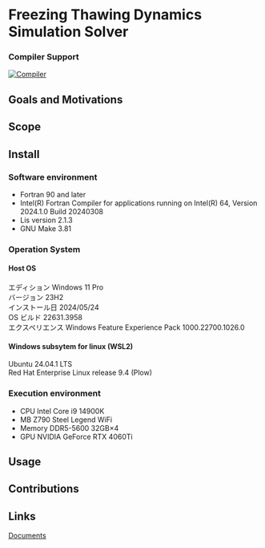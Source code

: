 # Freezing Thawing Dynamics Simulation Solver

### Compiler Support
<!-- <img src=""> -->
<!-- [![Compiler](https://img.shields.io/badge/GNU-pass%20(v6.0.1+)-brightgreen.svg)]()https://img.shields.io/badge/ifx-2025.0.4-0071C5.svg?logo=intel&style=popout -->
[![Compiler](https://img.shields.io/badge/ifx-2025.0.4-0071C5.svg?logo=intel&style=popout)]()
<!-- [![Compiler](https://img.shields.io/badge/IBM%20XL-not%20tested-yellow.svg)]() -->
<!-- [![Compiler](https://img.shields.io/badge/g95-not%20tested-yellow.svg)]() -->
<!-- [![Compiler](https://img.shields.io/badge/NAG-not%20tested-yellow.svg)]() -->
<!-- [![Compiler](https://img.shields.io/badge/PGI-not%20tested-yellow.svg)]() -->

## Goals and Motivations

## Scope

## Install
### Software environment
* Fortran 90 and later
* Intel(R) Fortran Compiler for applications running on Intel(R) 64, Version 2024.1.0 Build 20240308
* Lis version 2.1.3
* GNU Make 3.81

### Operation System
#### Host OS
エディション	Windows 11 Pro <br>
バージョン	23H2 <br>
インストール日	2024/05/24 <br>
OS ビルド	22631.3958 <br>
エクスペリエンス	Windows Feature Experience Pack 1000.22700.1026.0

#### Windows subsytem for linux (WSL2)
Ubuntu 24.04.1 LTS <br>
Red Hat Enterprise Linux release 9.4 (Plow)

### Execution environment
* CPU Intel Core i9 14900K
* MB Z790 Steel Legend WiFi
* Memory DDR5-5600 32GB×4
* GPU NVIDIA GeForce RTX 4060Ti


## Usage

## Contributions

## Links
[Documents](https://ysy307.github.io/FTDSS/)

